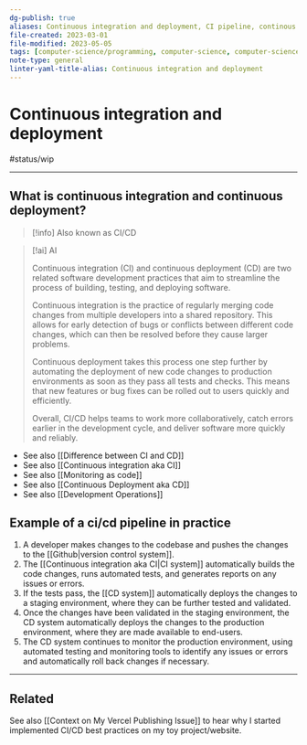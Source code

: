 ```yaml
---
dg-publish: true
aliases: Continuous integration and deployment, CI pipeline, continous deployment, continuous integration, CI/CD, continuous integration, continous deployment
file-created: 2023-03-01
file-modified: 2023-05-05
tags: [computer-science/programming, computer-science, computer-science/software-engineering, computer-science/software-engineering]
note-type: general
linter-yaml-title-alias: Continuous integration and deployment
---
```


# Continuous integration and deployment

#status/wip

---

## What is continuous integration and continuous deployment?

> [!info] Also known as CI/CD

> [!ai] AI
>
> Continuous integration (CI) and continuous deployment (CD) are two related software development practices that aim to streamline the process of building, testing, and deploying software.
>
> Continuous integration is the practice of regularly merging code changes from multiple developers into a shared repository. This allows for early detection of bugs or conflicts between different code changes, which can then be resolved before they cause larger problems.
>
> Continuous deployment takes this process one step further by automating the deployment of new code changes to production environments as soon as they pass all tests and checks. This means that new features or bug fixes can be rolled out to users quickly and efficiently.
>
> Overall, CI/CD helps teams to work more collaboratively, catch errors earlier in the development cycle, and deliver software more quickly and reliably.

- See also [[Difference between CI and CD]]
- See also [[Continuous integration aka CI]]
- See also [[Monitoring as code]]
- See also [[Continuous Deployment aka CD]]
- See also [[Development Operations]]

## Example of a ci/cd pipeline in practice

1.  A developer makes changes to the codebase and pushes the changes to the [[Github|version control system]].
2.  The [[Continuous integration aka CI|CI system]] automatically builds the code changes, runs automated tests, and generates reports on any issues or errors.
3.  If the tests pass, the [[CD system]] automatically deploys the changes to a staging environment, where they can be further tested and validated.
4.  Once the changes have been validated in the staging environment, the CD system automatically deploys the changes to the production environment, where they are made available to end-users.
5.  The CD system continues to monitor the production environment, using automated testing and monitoring tools to identify any issues or errors and automatically roll back changes if necessary.

---

## Related

See also [[Context on My Vercel Publishing Issue]] to hear why I started implemented CI/CD best practices on my toy project/website.
